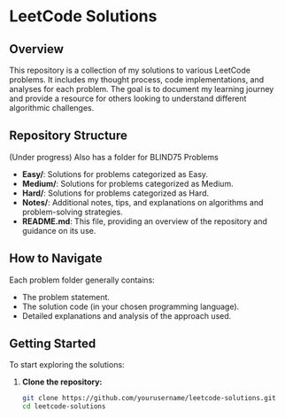 # LeetCode Solutions

## Overview
This repository is a collection of my solutions to various LeetCode problems. It includes my thought process, code implementations, and analyses for each problem. The goal is to document my learning journey and provide a resource for others looking to understand different algorithmic challenges.

## Repository Structure
(Under progress)
Also has a folder for BLIND75 Problems
- **Easy/**: Solutions for problems categorized as Easy.
- **Medium/**: Solutions for problems categorized as Medium.
- **Hard/**: Solutions for problems categorized as Hard.
- **Notes/**: Additional notes, tips, and explanations on algorithms and problem-solving strategies.
- **README.md**: This file, providing an overview of the repository and guidance on its use.

## How to Navigate
Each problem folder generally contains:
- The problem statement.
- The solution code (in your chosen programming language).
- Detailed explanations and analysis of the approach used.

## Getting Started
To start exploring the solutions:
1. **Clone the repository:**
   ```sh
   git clone https://github.com/yourusername/leetcode-solutions.git
   cd leetcode-solutions
